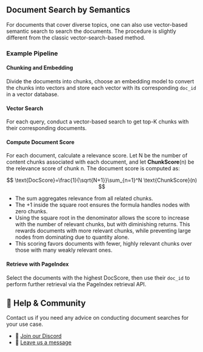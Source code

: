 ## Document Search by Semantics

For documents that cover diverse topics, one can also use vector-based semantic search to search the documents. The procedure is slightly different from the classic vector-search-based method.

### Example Pipeline


#### Chunking and Embedding
Divide the documents into chunks, choose an embedding model to convert the chunks into vectors and store each vector with its corresponding `doc_id` in a vector database.


#### Vector Search

For each query, conduct a vector-based search to get top-K chunks with their corresponding documents. 

#### Compute Document Score

For each document, calculate a relevance score. Let N be the number of content chunks associated with each document, and let **ChunkScore**(n) be the relevance score of chunk n. The document score is computed as:


$$
\text{DocScore}=\frac{1}{\sqrt{N+1}}\sum_{n=1}^N \text{ChunkScore}(n)
$$

- The sum aggregates relevance from all related chunks.
- The +1 inside the square root ensures the formula handles nodes with zero chunks.
- Using the square root in the denominator allows the score to increase with the number of relevant chunks, but with diminishing returns. This rewards documents with more relevant chunks, while preventing large nodes from dominating due to quantity alone.
- This scoring favors documents with fewer, highly relevant chunks over those with many weakly relevant ones.


#### Retrieve with PageIndex

Select the documents with the highest DocScore, then use their `doc_id` to perform further retrieval via the PageIndex retrieval API.



## 💬 Help & Community
Contact us if you need any advice on conducting document searches for your use case.

- 🤝 [Join our Discord](https://discord.gg/VuXuf29EUj)  
- 📨 [Leave us a message](https://ii2abc2jejf.typeform.com/to/meB40zV0)